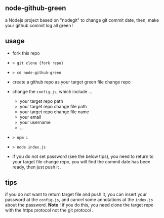 ## node-github-green

a Nodejs project based on "nodegit" to change git commit date, then, make your github commit log all green !

## usage

- fork this repo

- `> git clone {fork repo}`

- `> cd node-github-green`

- create a github repo as your target green file change repo

- change the `config.js`, which include ...
    - your target repo path
    - your target repo change file path
    - your target repo change file name
    - your email
    - your username
    - ...

- `> npm i`

- `> node index.js`

- if you do not set password (see the below tips), you need to return to your target file change repo, you will find the commit date has been ready, then just push it .

## tips

if you do not want to return target file and push it, you can insert your password at the `config.js`, and cancel some annotations at the `index.js` about the password. **Note** ! if you do this, you need clone the target repo with the https protocol not the git protocol .
